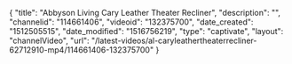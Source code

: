 {
    "title": "Abbyson Living Cary Leather Theater Recliner",
    "description": "",
    "channelid": "114661406",
    "videoid": "132375700",
    "date_created": "1512505515",
    "date_modified": "1516756219",
    "type": "captivate",
    "layout": "channelVideo",
    "url": "\/latest-videos\/al-caryleathertheaterrecliner-62712910-mp4\/114661406-132375700"
}